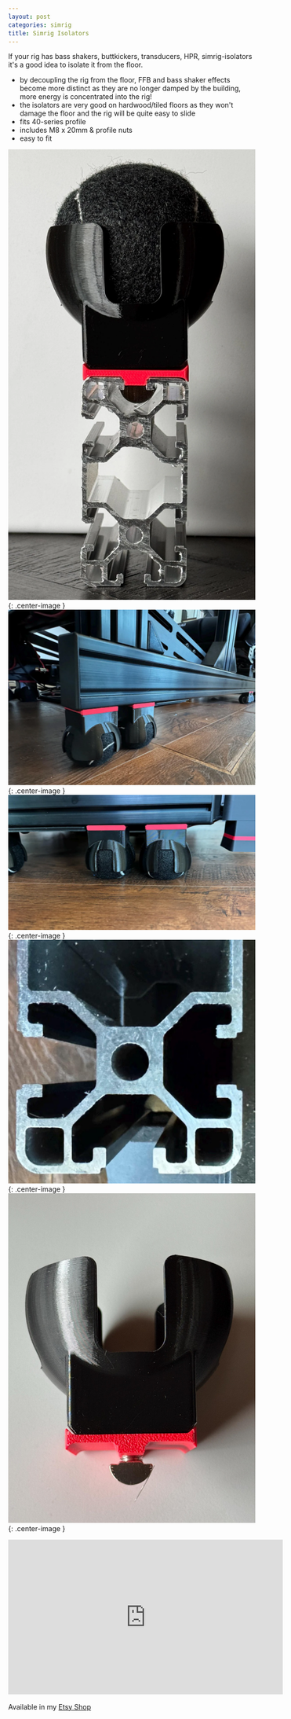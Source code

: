```yaml
---
layout: post
categories: simrig
title: Simrig Isolators
---
```


If your rig has bass shakers, buttkickers, transducers, HPR, simrig-isolators it's a good idea to isolate it from the floor.

- by decoupling the rig from the floor, FFB and bass shaker effects become more distinct as they are no longer damped by the building, more energy is concentrated into the rig!
- the isolators are very good on hardwood/tiled floors as they won't damage the floor and the rig will be quite easy to slide 
- fits 40-series profile
- includes M8 x 20mm & profile nuts
- easy to fit

![](/assets/isolators/1.png){: .center-image }
![](/assets/isolators/2.png){: .center-image }
![](/assets/isolators/3.png){: .center-image }
![](/assets/isolators/4.png){: .center-image }
![](/assets/isolators/5.png){: .center-image }

<iframe class="center-image" width="560" height="315" src="https://www.youtube.com/embed/oiSOLjrLcrQ?si=3xlgFTEuJvTTJUB7" title="YouTube video player" frameborder="0" allow="accelerometer; autoplay; clipboard-write; encrypted-media; gyroscope; picture-in-picture; web-share" referrerpolicy="strict-origin-when-cross-origin" allowfullscreen></iframe>

Available in my [Etsy Shop](https://www.etsy.com/listing/1844212953/)
